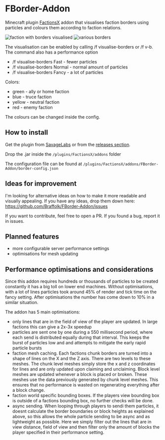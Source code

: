 # FBorder-Addon
Minecraft plugin [FactionsX](https://www.spigotmc.org/resources/factionsx.83459/) addon that visualises faction borders using particles and colours them according to faction relations.

![faction with borders visualised](https://i.imgur.com/hSBXcHC.png "Example faction")
![various borders](https://i.imgur.com/B2rhmps.jpg "faction")

The visualisation can be enabled by calling /f visualise-borders or /f v-b. The command also has a performance option

- /f visualise-borders Fast - fewer particles
- /f visualise-borders Normal - normal amount of particles
- /f visualise-borders Fancy - a lot of particles

Colors:
- green - ally or home faction
- blue - truce faction
- yellow - neutral faction
- red - enemy faction

The colours can be changed inside the config.

## How to install
Get the plugin from [SavageLabs](https://savagelabs.net/store/FBorder-Addon) or from the [releases section](https://github.com/Braffolk/FBorder-Addon/releases).

Drop the .jar inside the `/plugins/FactionsX/addons` folder

The configuration file can be found at `/plugins/FactionsX/addons/FBorder-Addon/border-config.json`

## Ideas for improvement
I'm looking for alternative ideas on how to make it more readable and visually appealing. If you have any ideas, drop them down here: https://github.com/Braffolk/FBorder-Addon/issues

If you want to contribute, feel free to open a PR. If you found a bug, report it in issues. 

## Planned features
- more configurable server performance settings
- optimisations for mesh updating

## Performance optimisations and considerations
Since this addon requires hundreds or thousands of particles to be created constantly it has a big toll on lower end machines. Without optimisations, with a lot of lines particles took around 45% of render and tick time on the fancy setting. After optimisations the number has come down to 10% in a similar situation.

The addon has 5 main optimisations:
- only lines that are in the field of view of the player are updated. In large factions this can give a 2x-3x speedup
- particles are sent one by one during a 550 millisecond period, where each send is distributed equally during that interval. This keeps the burst of particles low and and attempts to mitigate the early rapid particle bursts
- faction mesh caching. Each factions chunk borders are turned into a shape of lines on the X and the Z axis. There are two levels to these meshes. The chunk level meshes simply store the x and z coordinates for lines and are only updated upon claiming and unclaiming. Block level meshes are updated whenever a block is placed or broken. These meshes use the data previously generated by chunk level meshes. This ensures that no performance is wasted on regenerating everything after a block change.
- faction world specific bounding boxes. If the players view bounding box is outside of a factions bounding box, no further checks will be done.
- async sending. When looping through players to sendi them particles, it doesnt calculate the border boundaries or block heights as explained above, so this allows the whole particle sending to be async and as lightweight as possible. Here we simply filter out the lines that are in view distance, field of view and then filter only the amount of blocks the player specified in their performance setting. 



